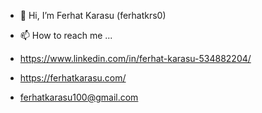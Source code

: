 - 👋 Hi, I’m Ferhat Karasu (ferhatkrs0)

- 📫 How to reach me ...

- https://www.linkedin.com/in/ferhat-karasu-534882204/
- https://ferhatkarasu.com/
- ferhatkarasu100@gmail.com

<!--- --->
